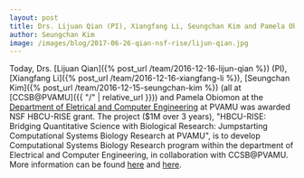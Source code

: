 ```yaml
---
layout: post
title: Drs. Lijuan Qian (PI), Xiangfang Li, Seungchan Kim and Pamela Obiomon awarded NSF-RISE grant.
author: Seungchan Kim
image: /images/blog/2017-06-26-qian-nsf-rise/lijun-qian.jpg
---
```


Today, Drs. [Lijuan Qian]({% post_url /team/2016-12-16-lijun-qian %}) (PI), [Xiangfang Li]({% post_url /team/2016-12-16-xiangfang-li %}), [Seungchan Kim]({% post_url /team/2016-12-15-seungchan-kim %}) (all at [CCSB@PVAMU]({{ "/" | relative_url }})) and Pamela Obiomon at the [Department of Eletrical and Computer Engineering](https://www.pvamu.edu/ece/) at PVAMU was awarded NSF HBCU-RISE grant.  The project ($1M over 3 years), "HBCU-RISE: Bridging Quantitative Science with Biological Research: Jumpstarting Computational Systems Biology Research at PVAMU", is to develop Computational Systems Biology Research program within the department of Electrical and Computer Engineering, in collaboration with CCSB@PVAMU.  More information can be found [here](https://www.nsf.gov/awardsearch/showAward?AWD_ID=1736196&HistoricalAwards=false) and [here](http://nsf-rise.pvamu.edu).
